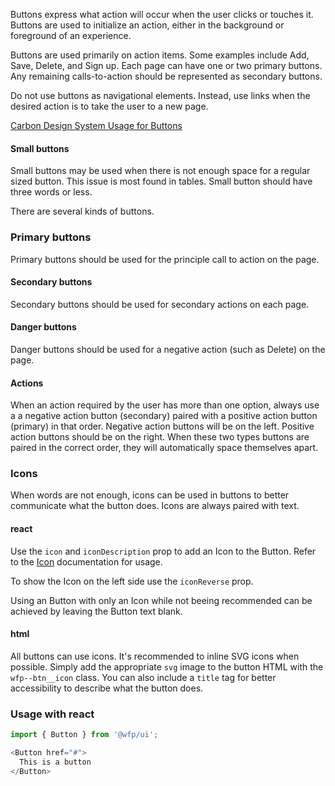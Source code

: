Buttons express what action will occur when the user clicks or touches it. Buttons are used to initialize an action, either in the background or foreground of an experience.

Buttons are used primarily on action items. Some examples include Add, Save, Delete, and Sign up. Each page can have one or two primary buttons. Any remaining calls-to-action should be represented as secondary buttons.

Do not use buttons as navigational elements. Instead, use links when the desired action is to take the user to a new page.

[Carbon Design System Usage for Buttons](https://next.carbondesignsystem.com/components/button)

#### Small buttons

Small buttons may be used when there is not enough space for a
regular sized button. This issue is most found in tables. Small button should have three words
or less.

There are several kinds of buttons.

### Primary buttons

Primary buttons should be used for the principle call to action
on the page.

#### Secondary buttons

Secondary buttons should be used for secondary actions on each page.

#### Danger buttons

Danger buttons should be used for a negative action (such as Delete) on the page.

#### Actions
  
When an action required by the user has more than one option, always use a a negative action button (secondary) paired with a positive action button (primary) in that order. Negative action buttons will be on the left. Positive action buttons should be on the right. When these two types buttons are paired in the correct order, they will automatically space themselves apart.

### Icons

When words are not enough, icons can be used in buttons to better communicate what the button does. Icons are
always paired with text.

#### react

Use the `icon` and `iconDescription` prop to add an Icon to the Button. Refer to the [Icon](?selectedKind=Icon) documentation for usage.

To show the Icon on the left side use the `iconReverse` prop.

Using an Button with only an Icon while not beeing recommended can be achieved by leaving the Button text blank.

#### html

All buttons can use icons. It's recommended to inline SVG icons when possible. Simply add the appropriate `svg` image to the button HTML with the `wfp--btn__icon` class. You can also include a `title` tag for better accessibility to describe what the button does.


### Usage with react
```js
import { Button } from '@wfp/ui';
```

```js
<Button href="#">
  This is a button
</Button>
```